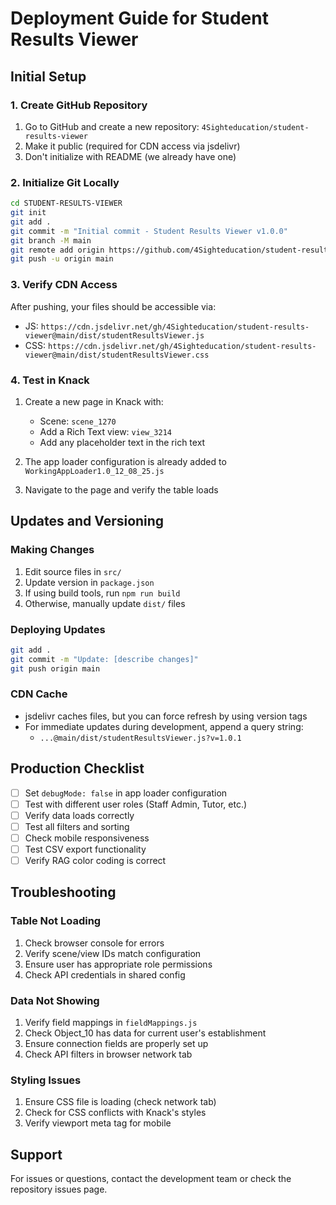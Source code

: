 # Deployment Guide for Student Results Viewer

## Initial Setup

### 1. Create GitHub Repository

1. Go to GitHub and create a new repository: `4Sighteducation/student-results-viewer`
2. Make it public (required for CDN access via jsdelivr)
3. Don't initialize with README (we already have one)

### 2. Initialize Git Locally

```bash
cd STUDENT-RESULTS-VIEWER
git init
git add .
git commit -m "Initial commit - Student Results Viewer v1.0.0"
git branch -M main
git remote add origin https://github.com/4Sighteducation/student-results-viewer.git
git push -u origin main
```

### 3. Verify CDN Access

After pushing, your files should be accessible via:
- JS: `https://cdn.jsdelivr.net/gh/4Sighteducation/student-results-viewer@main/dist/studentResultsViewer.js`
- CSS: `https://cdn.jsdelivr.net/gh/4Sighteducation/student-results-viewer@main/dist/studentResultsViewer.css`

### 4. Test in Knack

1. Create a new page in Knack with:
   - Scene: `scene_1270`
   - Add a Rich Text view: `view_3214`
   - Add any placeholder text in the rich text

2. The app loader configuration is already added to `WorkingAppLoader1.0_12_08_25.js`

3. Navigate to the page and verify the table loads

## Updates and Versioning

### Making Changes

1. Edit source files in `src/`
2. Update version in `package.json`
3. If using build tools, run `npm run build`
4. Otherwise, manually update `dist/` files

### Deploying Updates

```bash
git add .
git commit -m "Update: [describe changes]"
git push origin main
```

### CDN Cache

- jsdelivr caches files, but you can force refresh by using version tags
- For immediate updates during development, append a query string:
  - `...@main/dist/studentResultsViewer.js?v=1.0.1`

## Production Checklist

- [ ] Set `debugMode: false` in app loader configuration
- [ ] Test with different user roles (Staff Admin, Tutor, etc.)
- [ ] Verify data loads correctly
- [ ] Test all filters and sorting
- [ ] Check mobile responsiveness
- [ ] Test CSV export functionality
- [ ] Verify RAG color coding is correct

## Troubleshooting

### Table Not Loading

1. Check browser console for errors
2. Verify scene/view IDs match configuration
3. Ensure user has appropriate role permissions
4. Check API credentials in shared config

### Data Not Showing

1. Verify field mappings in `fieldMappings.js`
2. Check Object_10 has data for current user's establishment
3. Ensure connection fields are properly set up
4. Check API filters in browser network tab

### Styling Issues

1. Ensure CSS file is loading (check network tab)
2. Check for CSS conflicts with Knack's styles
3. Verify viewport meta tag for mobile

## Support

For issues or questions, contact the development team or check the repository issues page.
